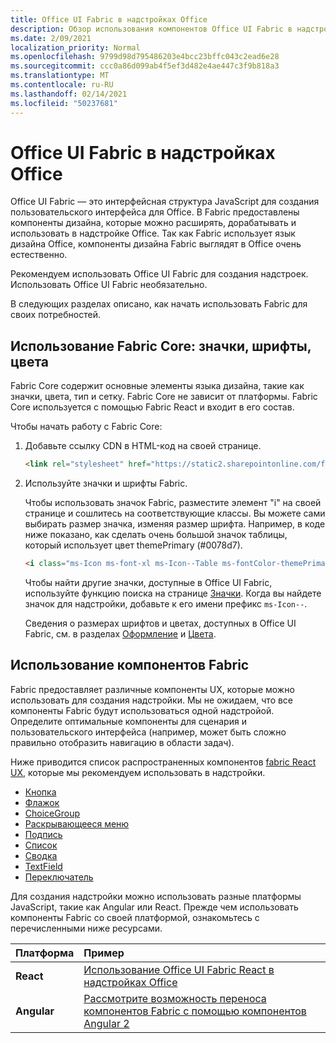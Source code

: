 ```yaml
---
title: Office UI Fabric в надстройках Office
description: Обзор использования компонентов Office UI Fabric в надстройки Office.
ms.date: 2/09/2021
localization_priority: Normal
ms.openlocfilehash: 9799d98d795486203e4bcc23bffc043c2ead6e28
ms.sourcegitcommit: ccc0a86d099ab4f5ef3d482e4ae447c3f9b818a3
ms.translationtype: MT
ms.contentlocale: ru-RU
ms.lasthandoff: 02/14/2021
ms.locfileid: "50237681"
---
```

# <a name="office-ui-fabric-in-office-add-ins"></a>Office UI Fabric в надстройках Office

Office UI Fabric — это интерфейсная структура JavaScript для создания пользовательского интерфейса для Office. В Fabric предоставлены компоненты дизайна, которые можно расширять, дорабатывать и использовать в надстройке Office. Так как Fabric использует язык дизайна Office, компоненты дизайна Fabric выглядят в Office очень естественно.

Рекомендуем использовать Office UI Fabric для создания надстроек. Использовать Office UI Fabric необязательно.

В следующих разделах описано, как начать использовать Fabric для своих потребностей.

## <a name="use-fabric-core-icons-fonts-colors"></a>Использование Fabric Core: значки, шрифты, цвета

Fabric Core содержит основные элементы языка дизайна, такие как значки, цвета, тип и сетку. Fabric Core не зависит от платформы. Fabric Core используется с помощью Fabric React и входит в его состав.

Чтобы начать работу с Fabric Core:

1. Добавьте ссылку CDN в HTML-код на своей странице.  

    ```html
    <link rel="stylesheet" href="https://static2.sharepointonline.com/files/fabric/office-ui-fabric-core/9.6.1/css/fabric.min.css">
    ```

2. Используйте значки и шрифты Fabric.

    Чтобы использовать значок Fabric, разместите элемент "i" на своей странице и сошлитесь на соответствующие классы. Вы можете сами выбирать размер значка, изменяя размер шрифта. Например, в коде ниже показано, как сделать очень большой значок таблицы, который использует цвет themePrimary (#0078d7).

    ```html
    <i class="ms-Icon ms-font-xl ms-Icon--Table ms-fontColor-themePrimary"></i>
    ```

    Чтобы найти другие значки, доступные в Office UI Fabric, используйте функцию поиска на странице [Значки](https://developer.microsoft.com/fabric#/styles/icons). Когда вы найдете значок для надстройки, добавьте к его имени префикс `ms-Icon--`.

    Сведения о размерах шрифтов и цветах, доступных в Office UI Fabric, см. в разделах [Оформление](https://developer.microsoft.com/fabric#/styles/typography) и [Цвета](https://developer.microsoft.com/fabric#/styles/colors).

## <a name="use-fabric-components"></a>Использование компонентов Fabric

Fabric предоставляет различные компоненты UX, которые можно использовать для создания надстройки. Мы не ожидаем, что все компоненты Fabric будут использоваться одной надстройой. Определите оптимальные компоненты для сценария и пользовательского интерфейса (например, может быть сложно правильно отобразить навигацию в области задач). [](https://developer.microsoft.com/fabric#/components/breadcrumb)

Ниже приводится список распространенных компонентов [fabric React UX,](https://developer.microsoft.com/fluentui#/controls/web) которые мы рекомендуем использовать в надстройки.

- [Кнопка](https://developer.microsoft.com/fabric#/components/button)
- [Флажок](https://developer.microsoft.com/fabric#/components/checkbox)
- [ChoiceGroup](https://developer.microsoft.com/fabric#/components/choicegroup)
- [Раскрывающееся меню](https://developer.microsoft.com/fabric#/components/dropdown)
- [Подпись](https://developer.microsoft.com/fabric#/components/label)
- [Список](https://developer.microsoft.com/fabric#/components/list)
- [Сводка](https://developer.microsoft.com/fabric#/components/pivot)
- [TextField](https://developer.microsoft.com/fabric#/components/textfield)
- [Переключатель](https://developer.microsoft.com/fabric#/components/toggle)

Для создания надстройки можно использовать разные платформы JavaScript, такие как Angular или React. Прежде чем использовать компоненты Fabric со своей платформой, ознакомьтесь с перечисленными ниже ресурсами.

|**Платформа**|**Пример**|
|:------------|:----------|
|**React**|[Использование Office UI Fabric React в надстройках Office](using-office-ui-fabric-react.md )|
|**Angular**| [Рассмотрите возможность переноса компонентов Fabric с помощью компонентов Angular 2](../develop/add-ins-with-angular2.md#consider-wrapping-fabric-components-with-angular-components)|
